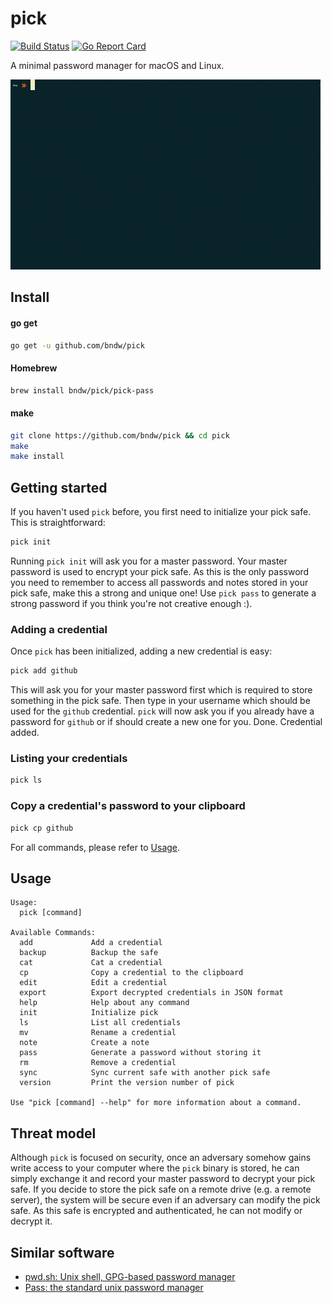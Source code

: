 pick
====
[![Build Status](https://travis-ci.org/bndw/pick.svg?branch=master)](https://travis-ci.org/bndw/pick)
[![Go Report Card](https://goreportcard.com/badge/github.com/bndw/pick)](https://goreportcard.com/report/github.com/bndw/pick)

A minimal password manager for macOS and Linux.

![demo](./demo.gif)

## Install

#### go get
```sh
go get -u github.com/bndw/pick
```

#### Homebrew
```sh
brew install bndw/pick/pick-pass
```

#### make
```sh
git clone https://github.com/bndw/pick && cd pick
make
make install
```

## Getting started

If you haven't used `pick` before, you first need to initialize your pick safe. This is straightforward:
```sh
pick init
```
Running `pick init` will ask you for a master password. Your master password is used to encrypt your pick safe. As this is the only password you need to remember to access all passwords and notes stored in your pick safe, make this a strong and unique one! Use `pick pass` to generate a strong password if you think you're not creative enough :).

### Adding a credential

Once `pick` has been initialized, adding a new credential is easy:
```sh
pick add github
```
This will ask you for your master password first which is required to store something in the pick safe.
Then type in your username which should be used for the `github` credential.
`pick` will now ask you if you already have a password for `github` or if should create a new one for you.
Done. Credential added.

### Listing your credentials

```sh
pick ls
```

### Copy a credential's password to your clipboard

```sh
pick cp github
```

For all commands, please refer to [Usage](#usage).

## Usage
```
Usage:
  pick [command]

Available Commands:
  add             Add a credential
  backup          Backup the safe
  cat             Cat a credential
  cp              Copy a credential to the clipboard
  edit            Edit a credential
  export          Export decrypted credentials in JSON format
  help            Help about any command
  init            Initialize pick
  ls              List all credentials
  mv              Rename a credential
  note            Create a note
  pass            Generate a password without storing it
  rm              Remove a credential
  sync            Sync current safe with another pick safe
  version         Print the version number of pick

Use "pick [command] --help" for more information about a command.
```

## Threat model

Although `pick` is focused on security, once an adversary somehow gains write access to your computer where the `pick` binary is stored, he can simply exchange it and record your master password to decrypt your pick safe.
If you decide to store the pick safe on a remote drive (e.g. a remote server), the system will be secure even if an adversary can modify the pick safe. As this safe is encrypted and authenticated, he can not modify or decrypt it.

## Similar software
* [pwd.sh: Unix shell, GPG-based password manager](https://github.com/drduh/pwd.sh)
* [Pass: the standard unix password manager](https://www.passwordstore.org/)
